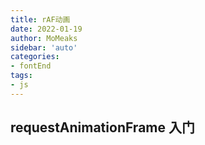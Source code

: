 ```yaml
---
title: rAF动画
date: 2022-01-19
author: MoMeaks
sidebar: 'auto'
categories:
- fontEnd
tags:
- js
---
```


## requestAnimationFrame 入门

